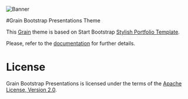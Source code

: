 ![Banner](http://www.puravida-software.com/images/pvlogo.png)

#Grain Bootstrap Presentations Theme

This [Grain] theme is based on Start Bootstrap [Stylish Portfolio Template].

Please, refer to the [documentation][documentation] for further details.


License
=======

Grain Bootstrap Presentations is licensed under the terms of the
[Apache License, Version 2.0][Apache License, Version 2.0].

[Grain]: http://www.puravida-software.com

[Apache License, Version 2.0]: http://www.apache.org/licenses/LICENSE-2.0.html
[Developer Certificate of Origin]: https://raw.github.com/sysgears/grain/master/DCO
[Stylish Portfolio Template]: http://startbootstrap.com/template-overviews/stylish-portfolio/
[documentation]: http://sysgears.com/grain/docs/latest/